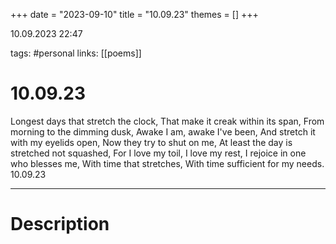 +++
date = "2023-09-10"
title = "10.09.23"
themes = []
+++

10.09.2023 22:47

tags: #personal
links: [[poems]]

# 10.09.23

Longest days that stretch the clock,
That make it creak within its span,
From morning to the dimming dusk,
Awake I am, awake I've been,
And stretch it with my eyelids open,
Now they try to shut on me,
At least the day is stretched not squashed,
For I love my toil, I love my rest,
I rejoice in one who blesses me,
With time that stretches,
With time sufficient for my needs.
10.09.23

---

# Description

